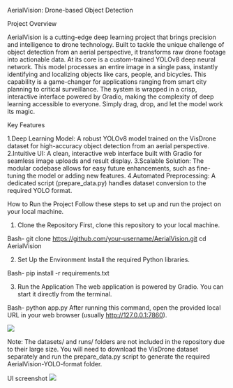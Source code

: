 AerialVision: Drone-based Object Detection

Project Overview

AerialVision is a cutting-edge deep learning project that brings precision and intelligence to drone technology. Built to tackle the unique challenge of object detection from an aerial perspective, it transforms raw drone footage into actionable data.
At its core is a custom-trained YOLOv8 deep neural network. This model processes an entire image in a single pass, instantly identifying and localizing objects like cars, people, and bicycles. This capability is a game-changer for applications ranging from smart city planning to critical surveillance.
The system is wrapped in a crisp, interactive interface powered by Gradio, making the complexity of deep learning accessible to everyone. Simply drag, drop, and let the model work its magic.

Key Features

1.Deep Learning Model: A robust YOLOv8 model trained on the VisDrone dataset for high-accuracy object detection from an aerial perspective.
2.Intuitive UI: A clean, interactive web interface built with Gradio for seamless image uploads and result display.
3.Scalable Solution: The modular codebase allows for easy future enhancements, such as fine-tuning the model or adding new features.
4.Automated Preprocessing: A dedicated script (prepare_data.py) handles dataset conversion to the required YOLO format.

How to Run the Project
Follow these steps to set up and run the project on your local machine.

1. Clone the Repository
First, clone this repository to your local machine.

Bash-
git clone https://github.com/your-username/AerialVision.git
cd AerialVision

2. Set Up the Environment
Install the required Python libraries.

Bash-
pip install -r requirements.txt


3. Run the Application
The web application is powered by Gradio. You can start it directly from the terminal.

Bash-
python app.py
After running this command, open the provided local URL in your web browser (usually http://127.0.0.1:7860).

![](image.png)

Note: The datasets/ and runs/ folders are not included in the repository due to their large size. You will need to download the VisDrone dataset separately and run the prepare_data.py script to generate the required AerialVision-YOLO-format folder.

UI screenshot
![](image-1.png)